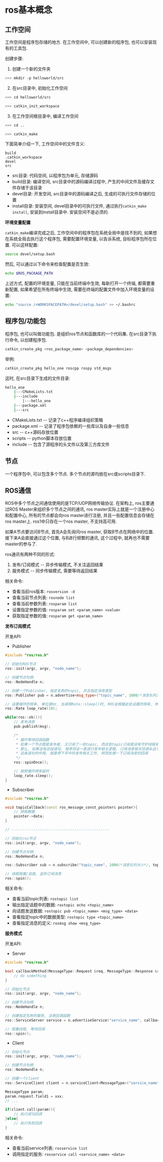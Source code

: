 # ros基本概念

## 工作空间

工作空间是程序包存储的地方. 在工作空间中, 可以创建新的程序包, 也可以安装现有的工具包.

创建步骤:

1. 创建一个新的文件夹

```bash
>>> mkdir -p helloworld/src
```

2. 在src目录中, 初始化工作空间

```bash
>>> cd helloworld/src

>>> catkin_init_workspace
```

3. 在工作空间根目录中, 编译工作空间

```bash
>>> cd ..

>>> catkin_make
```

下面简单介绍一下, 工作空间中的文件含义:

```
build
.catkin_workspace
devel
src
```

* src目录: 代码空间, 以程序包为单元, 存储源码
* build目录: 编译空间, src目录中的源码编译过程中, 产生的中间文件及缓存文件存储于该目录
* devel目录: 开发空间, src目录中的源码编译之后, 生成的可执行文件存储的位置
* install目录: 安装空间, devel目录中的可执行文件, 通过执行```catkin_make install```, 安装到install目录中. 安装空间不是必须的.

**环境变量配置**

```catkin_make```编译完成之后, 工作空间中的程序包在系统全局中是找不到的, 如果想在系统全局去执行这个程序包, 需要配置环境变量, 以告诉系统, 目标程序包所在位置. 可以这样配置:

```bash
source devel/setup.bash
```

然后, 可以通过以下命令来检查配置是否生效:

```bash
echo $ROS_PACKAGE_PATH
```

上述方式, 配置的环境变量, 只能在当前终端中生效, 每新打开一个终端, 都需要重新配置, 如果希望在所有终端中生效, 需要在终端的配置文件中加入环境变量的设置:

```bash
echo "source /<WORKSPACEPATH>/devel/setup.bash" >> ~/.bashrc
```

## 程序包/功能包

程序包, 也可以叫做功能包. 是组织ros节点和函数库的一个代码集. 在src目录下执行命令, 以创建程序包.

```bash
catkin_create_pkg <ros_package_name> <package_dependencies>
```

举例:

```bash
catkin_create_pkg hello_one roscpp rospy std_msgs
```

这时, 在src目录下生成的文件目录:

```bash
hello_one
    |---CMakeLists.txt
    |---include
        |---hello_one
    |---package.xml
    |---src
```

* CMakeLists.txt -- 记录了c++程序编译组织策略
* package.xml -- 记录了程序包依赖的一些库以及自身一些信息
* src -- c++源码存放位置
* scripts -- python脚本存放位置
* include -- 包含了源程序的头文件以及第三方库文件

## 节点

一个程序包中, 可以包含多个节点. 多个节点的源均放在src或scripts目录下.

## ROS通信

ROS中多个节点之间通信使用的是TCP/UDP网络传输协议. 在架构上, ros主要通过ROS Master来组织多个节点之间的通讯, ros master实际上就是一个注册中心和配置中心, 所有的节点都会向ros master进行注册, 并且一些配置信息会存储在ros master上. ros1中只存在一个ros master, 不支持高可用.

如果A节点要访问B节点, 首先A会先询问ros master, 获取B节点在网络中的位置. 接下来A会直接通过这个位置, 与B进行频繁的通讯, 这个过程中, 就再也不需要master的参与了.

ros通讯有两种不同的形式:

1. 发布/订阅模式 -- 异步传输模式, 不关注返回结果
2. 服务模式 -- 同步传输模式, 需要等待返回结果

相关命令:

* 查看当前ros版本: ```rosversion -d```
* 查看当前节点列表: ```rosnode list```
* 查看当前参数列表: ```rosparam list```
* 设置指定参数的值: ```rosparam set <param_name> <value>```
* 获取指定参数的值: ```rosparam get <param_name>```

**发布订阅模式**

开发API:

* Publisher

```c++
#include "ros/ros.h"

// 初始化ROS节点
ros::init(argc, argv, "node_name");

// 创建节点句柄
ros::NodeHandle n;

// 创建一个Publisher, 指定名称的topic, 并且指定消息类型
ros::Publisher pub = n.advertise<msg_type>("topic_name", 1000/*消息队列大小, 超出消息删除策略:FIFO*/);

// 设置循环的频率, 单位是Hz, 当调用Rate::sleep()时, ROS会根据此处设置的频率, 休眠相应的时间. 以保证维持一致的时间周期. (这里是的时间实际上是: 1000ms / 10 = 100ms)
ros::Rate loop_rate(10);

while(ros::ok()){
    // 发布消息
    pub.publish(msg);

    /*
     * 循环等待回调函数
     * 如果一个节点既是发布者, 又订阅了一些topic, 而这些topic订阅是没有守护线程来维护回调的, 需要程序中自行处理 
     * 那么, 如果没有这段语句, 程序将会一直进行发布相关逻辑, 订阅消息相关回调永远不会被执行
     * 这条语句的作用, 就是停下手中的发布相关工作, 转而处理一下订阅消息的回调
     */
    ros::spinOnce();

    // 按照循环频率延时
    loop_rate.sleep();
}
```

* Subscriber

```c++
#include "ros/ros.h"

void topicCallback(const ros_message_const_pointer& pointer){
    // 获取数据
    pointer->data;
}

// ---------------------------------------------

// 初始化ros节点
ros::init(argc, argv, "node_name");

// 创建节点句柄
ros::NodeHandle n;

ros::Subscriber sub = n.subscribe("topic_name", 1000/*消息队列大小*/, topicCallback);

// 线程阻塞/自旋, 监听订阅消息
ros::spin();
```


相关命令:

* 查看当前topic列表: ```rostopic list```
* 输出指定话题中的数据: ```rostopic echo <topic_name>```
* 向话题发送数据: ```rostopic pub <topic_name> <msg_type> <data>```
* 查看指定topic中的数据类型: ```rostopic type <topic_name>```
* 查看指定消息的定义: ```rosmsg show <msg_type>```

**服务模式**

开发API:

* Server

```c++
#include "ros/ros.h"

bool callbackMethod(MessageType::Request &req, MessageType::Response &resp){
    // do something
}

// 初始化节点
ros::init(argc, argv, "node_name");

// 创建节点句柄
ros::NodeHandle n;

// 创建指定名称的服务, 注册回调函数
ros::ServiceServer service = n.advertiseService("service_name", callbackMethod);

// 阻塞线程, 等待回调
ros::spin();
```

* Client

```c++
// 初始化节点
ros::init(argc, argv, "node_name");

// 创建节点句柄
ros::NodeHandle n;

// 创建一个client
ros::ServiceClient client = n.serviceClient<MessageType>("service_name");

MessageType param;
param.request.field1 = xxx;
// ...

if(client.call(param)){
    // 执行成功回调
}else{
    // 执行失败回调
}
```

相关命令:

* 查看当前service列表: ```rosservice list```
* 调用指定的服务: ```rosservice call <service_name> <data>```